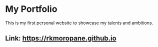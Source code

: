 # My Portfolio
This is my first personal website to showcase my talents and ambitions.

## Link: https://rkmoropane.github.io
